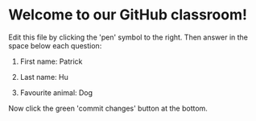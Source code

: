 # Welcome to our GitHub classroom!

Edit this file by clicking the 'pen' symbol to the right.
Then answer in the space below each question:

1. First name: Patrick

2. Last name: Hu

3. Favourite animal: Dog


Now click the green 'commit changes' button at the bottom.

